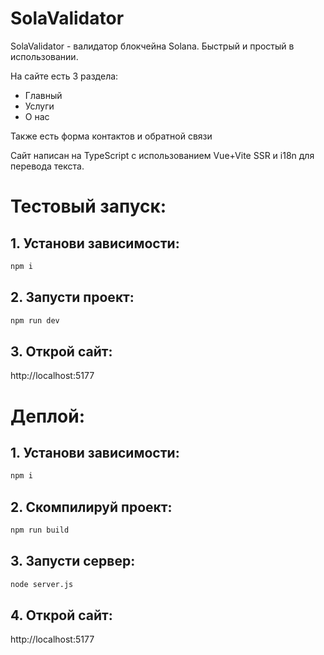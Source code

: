 # SolaValidator

SolaValidator - валидатор блокчейна Solana. Быстрый и простый в использовании.

На сайте есть 3 раздела: 
- Главный
- Услуги
- О нас 

Также есть форма контактов и обратной связи

Сайт написан на TypeScript с использованием Vue+Vite SSR и i18n для перевода текста.

# Тестовый запуск:

## 1. Установи зависимости:

```bash
npm i
```

## 2. Запусти проект:

```bash
npm run dev
```

## 3. Открой сайт:

http://localhost:5177

# Деплой:

## 1. Установи зависимости:

```bash
npm i
```

## 2. Скомпилируй проект:

```bash
npm run build
```

## 3. Запусти сервер:

```bash
node server.js
```

## 4. Открой сайт:

http://localhost:5177